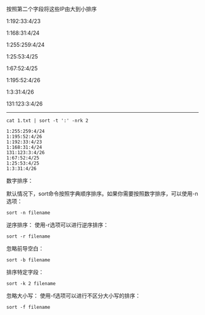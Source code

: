 按照第二个字段将这些IP由大到小排序

1:192:33:4/23 

1:168:31:4/24

1:255:259:4/24

1:25:53:4/25

1:67:52:4/25

1:195:52:4/26

1:3:31:4/26

131:123:3:4/26

<hr>

```shell
cat 1.txt | sort -t ':' -nrk 2

1:255:259:4/24
1:195:52:4/26
1:192:33:4/23
1:168:31:4/24
131:123:3:4/26
1:67:52:4/25
1:25:53:4/25
1:3:31:4/26
```

数字排序：

默认情况下，sort命令按照字典顺序排序。如果你需要按照数字排序，可以使用-n选项：

```shell
sort -n filename
```

逆序排序： 使用-r选项可以进行逆序排序：

```shell
sort -r filename
```

忽略前导空白：

```shell
sort -b filename
```

排序特定字段：

```shell
sort -k 2 filename
```

忽略大小写： 使用-f选项可以进行不区分大小写的排序：

```shell
sort -f filename
```
